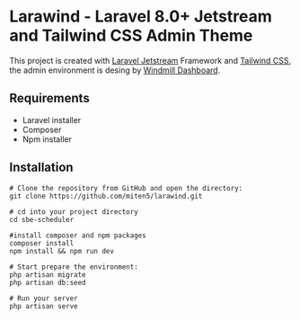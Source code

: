 # Larawind - Laravel 8.0+ Jetstream and Tailwind CSS Admin Theme

This project is created with [Laravel Jetstream](https://jetstream.laravel.com/1.x/introduction.html) Framework and [Tailwind CSS](https://tailwindcss.com), the admin environment is desing by [Windmill Dashboard](https://windmill-dashboard.vercel.app/).

## Requirements

-   Laravel installer
-   Composer
-   Npm installer

## Installation

```
# Clone the repository from GitHub and open the directory:
git clone https://github.com/miten5/larawind.git

# cd into your project directory
cd sbe-scheduler

#install composer and npm packages
composer install
npm install && npm run dev

# Start prepare the environment:
php artisan migrate
php artisan db:seed

# Run your server
php artisan serve
```
